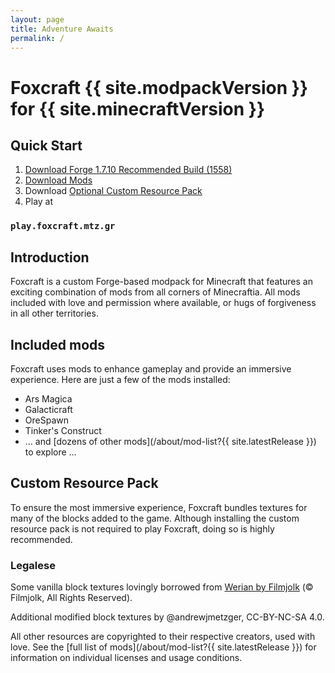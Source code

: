 ```yaml
---
layout: page
title: Adventure Awaits
permalink: /
---
```


# Foxcraft {{ site.modpackVersion }} for {{ site.minecraftVersion }}

## Quick Start

1. [Download Forge 1.7.10 Recommended Build (1558)](http://files.minecraftforge.net/maven/net/minecraftforge/forge/index_1.7.10.html)
2. [Download Mods](https://minhaskamal.github.io/DownGit/#/home?url=https://github.com/andrewjmetzger/foxcraft.mtz.gr/tree/v1.0/static/mods/client&fileName=mods&rootDirectory=false)
3. Download [Optional Custom Resource Pack](https://raw.githubusercontent.com/andrewjmetzger/foxcraft.mtz.gr/v1.0/static/resourcepacks/FoxcraftCustom/FoxcraftCustom.zip)
4. Play at 
  ### `play.foxcraft.mtz.gr`

## Introduction

Foxcraft is a custom Forge-based modpack for Minecraft that features an exciting combination of mods from all corners of Minecraftia. All mods included with love and permission where available, or hugs of forgiveness in all other territories.

## Included mods

Foxcraft uses mods to enhance gameplay and provide an immersive experience. Here are just a few of the mods installed:

* Ars Magica
* Galacticraft
* OreSpawn
* Tinker's Construct
* ... and [dozens of other mods](/about/mod-list?{{ site.latestRelease }}) to explore ...

## Custom Resource Pack

To ensure the most immersive experience, Foxcraft bundles textures for many of the blocks added to the game. Although installing the custom resource pack is not required to play Foxcraft, doing so is highly recommended.

### Legalese

Some vanilla block textures lovingly borrowed from [Werian by Filmjolk](https://www.minecraftforum.net/forums/mapping-and-modding-java-edition/resource-packs/wip-resource-pack/1259157-32x-1-7-2-1-6-4-filmjolks-medieval-werian-v-0-6-2) (&copy; Filmjolk, All Rights Reserved).

Additional modified block textures by @andrewjmetzger, CC-BY-NC-SA 4.0.

All other resources are copyrighted to their respective creators, used with love. See the [full list of mods](/about/mod-list?{{ site.latestRelease }}) for information on individual licenses and usage conditions.
